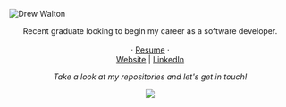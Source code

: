 ![Drew Walton]()

<p align="center">
Recent graduate looking to begin my career as a software developer.
<br><br>
  · <a href="[https://drive.google.com/file/d/1eRxlrHlz19RXMuzFSNEDq9_6h7qfDSyU/view?usp=sharing](https://drive.google.com/file/d/1VbicEh2xFsWTuklwy0E1nDJDNmBZQ05H/view)">Resume</a>
 · 
<br>
<a href="https://drewjwalton.com/">Website</a>
| <a href="[https://gdg.community.dev/gdg-jammu/](https://www.linkedin.com/in/drew-walton-528029240/)">LinkedIn</a>
 
<br>


<p align="center">
 <i>Take a look at my repositories and let's get in touch!</i>
<p  align="center">
<img src="https://visitor-badge.laobi.icu/badge?page_id=drewwalt"/>       
</p>

</p>

<br>
</p>

